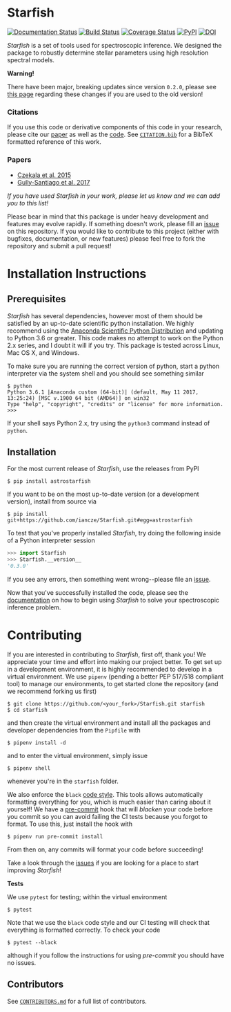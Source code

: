 # Starfish
[![Documentation Status](https://readthedocs.org/projects/starfish/badge/?version=latest)](https://starfish.readthedocs.io/en/latest/?badge=latest)
[![Build Status](https://github.com/iancze/Starfish/workflows/CI/badge.svg?branch=master)](https://github.com/iancze/Starfish/actions)
[![Coverage Status](https://codecov.io/gh/iancze/Starfish/graph/badge.svg)](https://codecov.io/gh/iancze/Starfish/)
[![PyPI](https://img.shields.io/pypi/v/astrostarfish.svg)](https://pypi.org/project/astrostarfish/)
[![DOI](https://zenodo.org/badge/DOI/10.5281/zenodo.2221005.svg)](https://doi.org/10.5281/zenodo.2221005)

*Starfish* is a set of tools used for spectroscopic inference. We designed the package to robustly determine stellar parameters using high resolution spectral models.

**Warning!**

There have been major, breaking updates since version `0.2.0`, please see [this page](https://starfish.readthedocs.io/en/latest/conversion.html) regarding these changes if you are used to the old version!

### Citations

If you use this code or derivative components of this code in your research, please cite our [paper](https://ui.adsabs.harvard.edu/abs/2015ApJ...812..128C/abstract) as well as the [code](https://doi.org/10.5281/zenodo.2221006). See [`CITATION.bib`](CITATION.bib) for a BibTeX formatted reference of this work.

### Papers
* [Czekala et al. 2015](https://ui.adsabs.harvard.edu/#abs/2015ApJ...812..128C/abstract)
* [Gully-Santiago et al. 2017](https://ui.adsabs.harvard.edu/#abs/2017ApJ...836..200G/abstract)

*If you have used Starfish in your work, please let us know and we can add you to this list!*

Please bear in mind that this package is under heavy development and features may evolve rapidly. If something doesn't work, please fill an [issue](https://github.com/iancze/Starfish/issues) on this repository. If you would like to contribute to this project (either with bugfixes, documentation, or new features) please feel free to fork the repository and submit a pull request!

# Installation Instructions

## Prerequisites

*Starfish* has several dependencies, however most of them should be satisfied by an up-to-date scientific python installation. We highly recommend using the [Anaconda Scientific Python Distribution](https://store.continuum.io/cshop/anaconda/) and updating to 
Python 3.6 or greater. This code makes no attempt to work on the Python 2.x series, and I doubt it will if you try. This package is tested across Linux, Mac OS X, and Windows. 

To make sure you are running the correct version of python, start a python interpreter via the system shell and you should see something similar

    $ python
    Python 3.6.1 |Anaconda custom (64-bit)| (default, May 11 2017, 13:25:24) [MSC v.1900 64 bit (AMD64)] on win32
    Type "help", "copyright", "credits" or "license" for more information.
    >>> 

If your shell says Python 2.x, try using the `python3` command instead of `python`.

## Installation

For the most current release of *Starfish*, use the releases from PyPI

    $ pip install astrostarfish

If you want to be on the most up-to-date version (or a development version), install from source via

    $ pip install git+https://github.com/iancze/Starfish.git#egg=astrostarfish


To test that you've properly installed *Starfish*, try doing the following inside of a Python interpreter session

```python
>>> import Starfish
>>> Starfish.__version__
'0.3.0'
```

If you see any errors, then something went wrong--please file an [issue](https://github.com/iancze/Starfish/issues).

Now that you've successfully installed the code, please see the [documentation](https://starfish.readthedocs.io/en/latest/) on how to begin using *Starfish* to solve your spectroscopic inference problem.

# Contributing
If you are interested in contributing to *Starfish*, first off, thank you! We appreciate your time and effort into
making our project better. To get set up in a development environment, it is highly recommended to develop in a
virtual environment. We use `pipenv` (pending a better PEP 517/518 compliant tool) to manage our environments, to get started clone the repository (and we recommend forking us first)

    $ git clone https://github.com/<your_fork>/Starfish.git starfish
    $ cd starfish

and then create the virtual environment and install all the packages and developer dependencies from the `Pipfile` with

    $ pipenv install -d

and to enter the virtual environment, simply issue

    $ pipenv shell

whenever you're in the `starfish` folder.

We also enforce the `black` [code style](https://github.com/python/black). This tools allows automatically formatting everything for you, which is much easier than caring about it yourself! We have a [pre-commit](https://pre-commit.com/) hook that will *blacken* your code before you commit so you can avoid failing the CI tests because you forgot to format. To use this, just install the hook with 

    $ pipenv run pre-commit install

From then on, any commits will format your code before succeeding!

Take a look through the [issues](https://github.com/iancze/Starfish/issues) if you are looking for a place to start improving *Starfish*!

**Tests**

We use `pytest` for testing; within the virtual environment

    $ pytest

Note that we use the `black` code style and our CI testing will check that everything is formatted correctly. To check your code

    $ pytest --black

although if you follow the instructions for using *pre-commit* you should have no issues.


## Contributors

See [`CONTRIBUTORS.md`](CONTRIBUTORS.md) for a full list of contributors.
